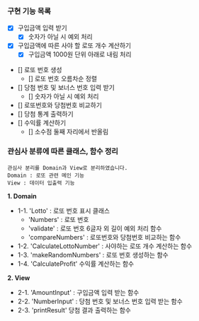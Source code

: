 ### 구현 기능 목록

- [x] 구입금액 입력 받기
  - [x] 숫자가 아닐 시 예외 처리
- [x] 구입금액에 따른 사야 할 로또 개수 계산하기
  - [x] 구입금액 1000원 단위 아래로 내림 처리
- [] 로또 번호 생성
  - [] 로또 번호 오름차순 정렬
- [] 당첨 번호 및 보너스 번호 입력 받기
  - [] 숫자가 아닐 시 예외 처리
- [] 로또번호와 당첨번호 비교하기
- [] 당첨 통계 출력하기
- [] 수익률 계산하기
  - [] 소수점 둘째 자리에서 반올림

### 관심사 분류에 따른 클래스, 함수 정리

```
관심사 분리를 Domain과 View로 분리하였습니다.
Domain : 로또 관련 메인 기능
View : 데이터 입출력 기능
```

**1. Domain**

- 1-1. 'Lotto' : 로또 번호 표시 클래스
  - 'Numbers' : 로또 번호
  - 'validate' : 로또 번호 6글자 외 길이 예외 처리 함수
  - 'compareNumbers' : 로또번호와 당첨번호 비교하는 함수
- 1-2. 'CalculateLottoNumber' : 사야하는 로또 개수 계산하는 함수
- 1-3. 'makeRandomNumbers' : 로또 번호 생성하는 함수
- 1-4. 'CalculateProfit' 수익률 계산하는 함수

**2. View**

- 2-1. 'AmountInput' : 구입금액 입력 받는 함수
- 2-2. 'NumberInput' : 당첨 번호 및 보너스 번호 입력 받는 함수
- 2-3. 'printResult' 당첨 결과 출력하는 함수
